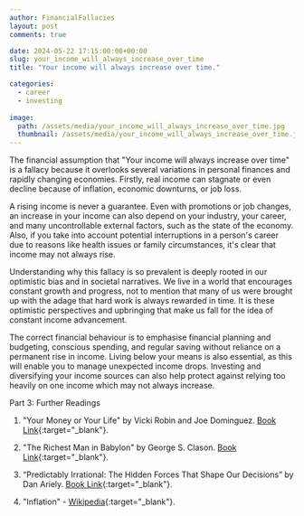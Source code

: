 ```yaml
---
author: FinancialFallacies
layout: post
comments: true

date: 2024-05-22 17:15:00:00+00:00  
slug: your_income_will_always_increase_over_time
title: "Your income will always increase over time."

categories:
  - career
  - investing
  
image:
  path: /assets/media/your_income_will_always_increase_over_time.jpg
  thumbnail: /assets/media/your_income_will_always_increase_over_time.jpg
---
```


The financial assumption that "Your income will always increase over time" is a fallacy because it overlooks several variations in personal finances and rapidly changing economies. Firstly, real income can stagnate or even decline because of inflation, economic downturns, or job loss. 

A rising income is never a guarantee. Even with promotions or job changes, an increase in your income can also depend on your industry, your career, and many uncontrollable external factors, such as the state of the economy. Also, if you take into account potential interruptions in a person's career due to reasons like health issues or family circumstances, it's clear that income may not always rise.

Understanding why this fallacy is so prevalent is deeply rooted in our optimistic bias and in societal narratives. We live in a world that encourages constant growth and progress, not to mention that many of us were brought up with the adage that hard work is always rewarded in time. It is these optimistic perspectives and upbringing that make us fall for the idea of constant income advancement.

The correct financial behaviour is to emphasise financial planning and budgeting, conscious spending, and regular saving without reliance on a permanent rise in income. Living below your means is also essential, as this will enable you to manage unexpected income drops. Investing and diversifying your income sources can also help protect against relying too heavily on one income which may not always increase.

Part 3: Further Readings 

1. "Your Money or Your Life" by Vicki Robin and Joe Dominguez. [Book Link](https://www.amazon.com/Your-Money-Life-Transforming-Relationship/dp/0143115766/ref=nosim?tag=financialfall-20){:target="_blank"}. 

2. "The Richest Man in Babylon" by George S. Clason. [Book Link](https://www.amazon.com/Richest-Man-Babylon-George-Clason/dp/1505339111/ref=nosim?tag=financialfall-20){:target="_blank"}. 

3. “Predictably Irrational: The Hidden Forces That Shape Our Decisions” by Dan Ariely. [Book Link](https://www.amazon.com/Predictably-Irrational-Revised-Expanded-Decisions/dp/0061353248/ref=nosim?tag=financialfall-20){:target="_blank"}. 

6. "Inflation" - [Wikipedia](https://en.wikipedia.org/wiki/Inflation){:target="_blank"}. 

